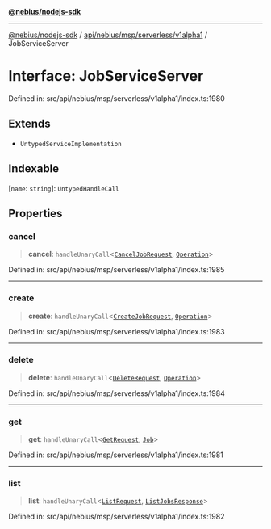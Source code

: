 [**@nebius/nodejs-sdk**](../../../../../../README.md)

---

[@nebius/nodejs-sdk](../../../../../../README.md) / [api/nebius/msp/serverless/v1alpha1](../README.md) / JobServiceServer

# Interface: JobServiceServer

Defined in: src/api/nebius/msp/serverless/v1alpha1/index.ts:1980

## Extends

- `UntypedServiceImplementation`

## Indexable

\[`name`: `string`\]: `UntypedHandleCall`

## Properties

### cancel

> **cancel**: `handleUnaryCall`\<[`CancelJobRequest`](CancelJobRequest.md), [`Operation`](../../../../common/v1/interfaces/Operation.md)\>

Defined in: src/api/nebius/msp/serverless/v1alpha1/index.ts:1985

---

### create

> **create**: `handleUnaryCall`\<[`CreateJobRequest`](CreateJobRequest.md), [`Operation`](../../../../common/v1/interfaces/Operation.md)\>

Defined in: src/api/nebius/msp/serverless/v1alpha1/index.ts:1983

---

### delete

> **delete**: `handleUnaryCall`\<[`DeleteRequest`](../../../v1alpha1/interfaces/DeleteRequest.md), [`Operation`](../../../../common/v1/interfaces/Operation.md)\>

Defined in: src/api/nebius/msp/serverless/v1alpha1/index.ts:1984

---

### get

> **get**: `handleUnaryCall`\<[`GetRequest`](../../../v1alpha1/interfaces/GetRequest.md), [`Job`](Job.md)\>

Defined in: src/api/nebius/msp/serverless/v1alpha1/index.ts:1981

---

### list

> **list**: `handleUnaryCall`\<[`ListRequest`](../../../v1alpha1/interfaces/ListRequest.md), [`ListJobsResponse`](ListJobsResponse.md)\>

Defined in: src/api/nebius/msp/serverless/v1alpha1/index.ts:1982

